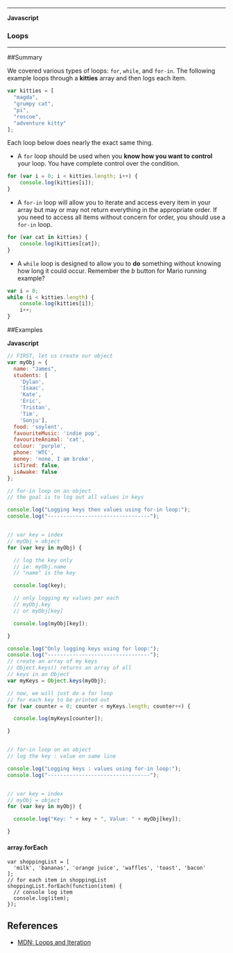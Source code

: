 ___

<strong>Javascript</strong>
<h3>Loops</h3>

---


##Summary

We covered various types of loops: `for`, `while`, and `for-in`. The following example loops through a **kitties** array and then logs each item.
```javascript
var kitties = [
  "magda",
  "grumpy cat",
  "pi",
  "roscoe",
  "adventure kitty"
];
```
Each loop below does nearly the exact same thing.
- A `for` loop should be used when you **know how you want to control** your loop. You have complete control over the condition.
```javascript
for (var i = 0; i < kitties.length; i++) {
	console.log(kitties[i]);
}
```
- A `for-in` loop will allow you to iterate and access every item in your array but may or may not return everything in the appropriate order. If you need to access all items without concern for order, you should use a `for-in` loop.
```javascript
for (var cat in kitties) {
	console.log(kitties[cat]);
}
```
- A `while` loop is designed to allow you to **do** something without knowing how long it could occur. Remember the *b* button for Mario running example?
```javascript
var i = 0;
while (i < kitties.length) {
	console.log(kitties[i]);
	i++;
}
```

##Examples

**Javascript**

```javascript
// FIRST, let us create our object
var myObj = {
  name: "James",
  students: [
    'Dylan',
    'Isaac',
    'Kate',
    'Eric',
    'Tristan',
    'Tim',
    'Sonju'],
  food: 'soylent',
  favouriteMusic: 'indie pop',
  favouriteAnimal: 'cat',
  colour: 'purple',
  phone: 'HTC',
  money: 'none, I am broke',
  isTired: false,
  isAwake: false
};

// for-in loop on an object
// the goal is to log out all values in keys

console.log("Logging keys then values using for-in loop:");
console.log("---------------------------------");


// var key = index
// myObj = object
for (var key in myObj) {

  // log the key only
  // ie: myObj.name
  // "name" is the key

  console.log(key);

  // only logging my values per each
  // myObj.key
  // or myObj[key]

  console.log(myObj[key]);

}

console.log("Only logging keys using for loop:");
console.log("---------------------------------");
// create an array of my keys
// Object.keys() returns an array of all
// keys in an Object
var myKeys = Object.keys(myObj);

// now, we will just do a for loop
// for each key to be printed out
for (var counter = 0; counter < myKeys.length; counter++) {

  console.log(myKeys[counter]);

}


// for-in loop on an object
// log the key : value on same line

console.log("Logging keys : values using for-in loop:");
console.log("---------------------------------");


// var key = index
// myObj = object
for (var key in myObj) {

  console.log("Key: " + key + ", Value: " + myObj[key]);

}
```

#### array.forEach

```
var shoppingList = [
  'milk', 'bananas', 'orange juice', 'waffles', 'toast', 'bacon'
];
// for each item in shoppingList
shoppingList.forEach(function(item) {
  // console log item
  console.log(item);
});
```


## References

- <a href="https://developer.mozilla.org/en-US/docs/Web/JavaScript/Guide/Loops_and_iteration">MDN: Loops and Iteration</a>